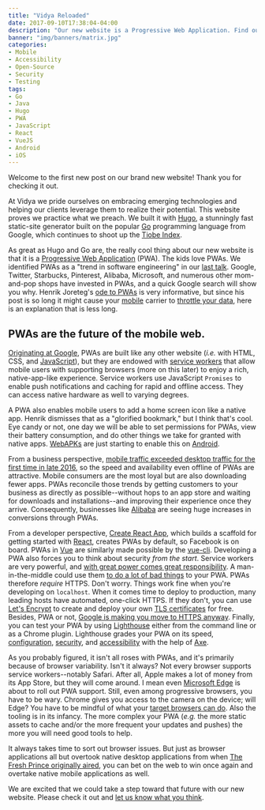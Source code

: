 ```yaml
---
title: "Vidya Reloaded"
date: 2017-09-10T17:38:04-04:00
description: "Our new website is a Progressive Web Application. Find out why that's cool."
banner: "img/banners/matrix.jpg"
categories:
- Mobile
- Accessibility
- Open-Source
- Security
- Testing
tags:
- Go
- Java
- Hugo
- PWA
- JavaScript
- React
- VueJS
- Android
- iOS
---
```


Welcome to the first new post on our brand new website! Thank you for checking it out.

At Vidya we pride ourselves on embracing emerging technologies and helping our clients leverage them to realize their
potential. This website proves we practice what we preach. We built it with [Hugo](https://gohugo.io/),
a stunningly fast static-site generator built on the popular [Go](/tags/go) programming language from Google, which continues
to shoot up the [Tiobe Index](https://www.tiobe.com/tiobe-index/go/). 

As great as Hugo and Go are, the really cool thing about our new website is that it is a [Progressive Web Application](/tags/pwa) (PWA).
The kids love PWAs. We identified PWAs as a "trend in software engineering" in our [last talk](/blog/2017/06/05/speaking-at-code-writers-workshop-2017/).
Google, Twitter, Starbucks, Pinterest, Alibaba, Microsoft, and numerous other mom-and-pop shops have invested in PWAs, and a quick 
Google search will show you why. 
Henrik Joreteg's [ode to PWAs](https://joreteg.com/blog/betting-on-the-web) is very informative, but since 
his post is so long it might cause your [mobile](/tags/mobile) carrier to 
[throttle your data](https://www.engadget.com/2017/08/22/verizon-video-throttling-net-neutrality-unfair-to-customers/), 
here is an explanation that is less long. 

## PWAs are the future of the mobile web.

[Originating at Google](https://developers.google.com/web/progressive-web-apps/), PWAs are built like any other website (*i.e.* with HTML, CSS, and [JavaScript](/tags/javascript)), but they are endowed
with [service workers](https://developers.google.com/web/fundamentals/getting-started/primers/service-workers) that allow mobile users
with supporting browsers (more on this later) to enjoy a rich, native-app-like experience. Service workers use JavaScript `Promises` to 
enable push notifications and caching for rapid and offline access. They can access native hardware as well to varying degrees. 

A PWA also enables mobile users to add a home screen icon like a native app. Henrik dismisses that as a "glorified bookmark," but I think 
that's cool. Eye candy or not, one day we will be able to set permissions for PWAs, view their battery consumption,
and do other things we take for granted with native apps. [WebAPKs](https://www.xda-developers.com/webapks-chrome-nightly-builds/)
are just starting to enable this on [Android](/tags/android).

From a business perspective, [mobile traffic exceeded desktop traffic for the first time in late 2016](http://gs.statcounter.com/press/mobile-and-tablet-internet-usage-exceeds-desktop-for-first-time-worldwide),
so the speed and availability even offline of PWAs are attractive. Mobile consumers are the most loyal but are also downloading fewer apps.
PWAs reconcile those trends by getting customers to your business as directly as possible--without hops to an app store and waiting 
for downloads and installations--and improving their experience once they arrive. Consequently, businesses like [Alibaba](https://developers.google.com/web/showcase/2016/alibaba) are seeing huge increases in conversions through PWAs.

From a developer perspective, [Create React App](https://github.com/facebookincubator/create-react-app), which builds 
a scaffold for getting started with [React](/tags/react), creates PWAs by default, so Facebook is on board. PWAs in [Vue](/tags/vuejs) are
similarly made possible by the [vue-cli](https://github.com/vuejs/vue-cli). Developing a PWA also forces you to think about
security *from the start*. Service workers are very powerful, and [with great power comes great responsibility](https://www.youtube.com/watch?v=b23wrRfy7SM). 
A man-in-the-middle could 
use them [to do a lot of bad things](https://developers.google.com/web/fundamentals/getting-started/primers/service-workers#you_need_https) to your PWA. 
PWAs therefore *require* HTTPS. Don't worry. Things work fine 
when you're developing on `localhost`. When it comes time to deploy to production, many leading hosts have 
automated, one-click HTTPS. If they don't, you can use [Let's Encrypt](https://letsencrypt.org/) to create and deploy 
your own [TLS certificates](https://www.globalsign.com/en/blog/ssl-vs-tls-difference/) for free. Besides, PWA or not, [Google is making you move to HTTPS anyway](https://seo-hacker.com/google-adopt-https/).
Finally, you can test your PWA by using [Lighthouse](https://developers.google.com/web/tools/lighthouse/) either from the 
command line or as a Chrome plugin. Lighthouse grades your PWA on its speed, [configuration](https://developers.google.com/web/fundamentals/engage-and-retain/web-app-manifest/),
[security](/categories/accessibility), and [accessibility](/categories/accessibility)
with the help of [Axe](https://www.deque.com/products/axe/).
 
As you probably figured, it isn't all roses with PWAs, and it's primarily because of browser variability. Isn't it always?
Not every browser supports service workers--notably Safari. After all,
Apple makes a lot of money from its App Store, but they will come around. I mean even [Microsoft Edge](https://www.thurrott.com/windows/windows-10/116101/microsoft-said-progressive-web-apps-build)
is about to roll out PWA support. Still, even among progressive browsers, you have to be wary. Chrome gives
you access to the camera on the device; will Edge? You have to be mindful of what your [target browsers can do](https://whatwebcando.today/).
Also the tooling is in its infancy. The more complex your PWA (*e.g.* the more static assets to
cache and/or the more frequent your updates and pushes) the more you will need good tools to help. 

It always takes time to sort out browser issues. But just as browser applications all but overtook native desktop applications
from when [The Fresh Prince originally aired](https://www.thesun.co.uk/tvandshowbiz/4164081/the-fresh-prince-of-bel-air-to-return-with-will-smith-20-years-after-it-last-aired-according-to-jazzy-jeff/),
you can bet on the web to win once again and overtake native mobile applications as well.

We are excited that we could take a step toward that future with our new website. Please check it out and [let us know what you think](/contact/).


